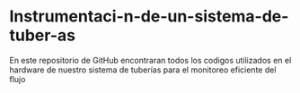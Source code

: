 # Instrumentaci-n-de-un-sistema-de-tuber-as
En este repositorio de GitHub encontraran todos los codigos utilizados en el hardware de nuestro sistema de tuberías para el monitoreo eficiente del flujo
